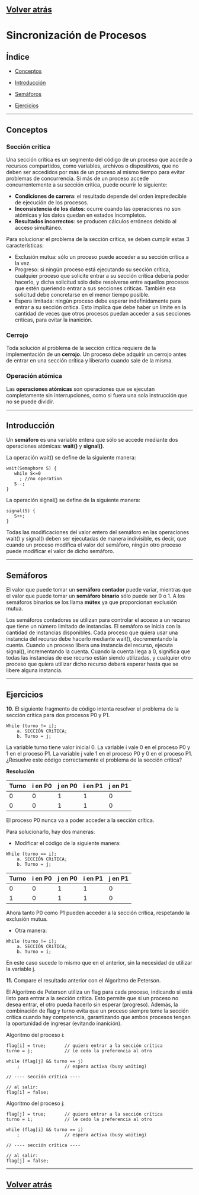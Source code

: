 ## [Volver atrás](readme.md)

# Sincronización de Procesos

## Índice

- [Conceptos](#conceptos)

- [Introducción](#introducción)

- [Semáforos](#semáforos)

- [Ejercicios](#ejercicios)

---

## Conceptos

### Sección crítica

Una sección crítica es un segmento del código de un proceso que accede a recursos compartidos, como variables, archivos o dispositivos, que no deben ser accedidos por más de un proceso al mismo tiempo para evitar problemas de concurrencia. Si más de un proceso accede concurrentemente a su sección crítica, puede ocurrir lo siguiente:

- **Condiciones de carrera**: el resultado depende del orden impredecible de ejecución de los procesos.
- **Inconsistencia de los datos**: ocurre cuando las operaciones no son atómicas y los datos quedan en estados incompletos.
- **Resultados incorrectos**: se producen cálculos erróneos debido al acceso simultáneo.

Para solucionar el problema de la sección crítica, se deben cumplir estas 3 características:

- Exclusión mutua: sólo un proceso puede acceder a su sección crítica a la vez.
- Progreso: si ningún proceso está ejecutando su sección crítica, cualquier proceso que solicite entrar a su sección crítica debería poder hacerlo, y dicha solicitud sólo debe resolverse entre aquellos procesos que estén queriendo entrar a sus secciones críticas. También esa solicitud debe concretarse en el menor tiempo posible.
- Espera limitada: ningún proceso debe esperar indefinidamente para entrar a su sección crítica. Esto implica que debe haber un límite en la cantidad de veces que otros procesos puedan acceder a sus secciones críticas, para evitar la inanición.

### Cerrojo

Toda solución al problema de la sección crítica requiere de la implementación de un **cerrojo**. Un proceso debe adquirir un cerrojo antes de entrar en una sección crítica y liberarlo cuando sale de la misma. 

### Operación atómica

Las **operaciones atómicas** son operaciones que se ejecutan completamente sin interrupciones, como si fuera una sola instrucción que no se puede dividir.

---

## Introducción

Un **semáforo** es una variable entera que sólo se accede mediante dos operaciones atómicas: **wait()** y **signal()**.

La operación wait() se define de la siguiente manera:
```
wait(Semaphore S) {
   while S<=0
     ; //no operation
   S--;
}
```
La operación signal() se define de la siguiente manera:
```
signal(S) {
   S++;
}
```
Todas las modificaciones del valor entero del semáforo en las operaciones wait() y signal() deben ser ejecutadas de manera indivisible, es decir, que cuando un proceso modifica el valor del semáforo, ningún otro proceso puede modificar el valor de dicho semáforo.

---

## Semáforos

El valor que puede tomar un **semáforo contador** puede variar, mientras que el valor que puede tomar un **semáforo binario** sólo puede ser 0 o 1. A los semáforos binarios se los llama **mútex** ya que proporcionan exclusión mutua.

Los semáforos contadores se utilizan para controlar el acceso a un recurso que tiene un número limitado de instancias. El semáforo se inicia con la cantidad de instancias disponibles. Cada proceso que quiera usar una instancia del recurso debe hacerlo mediante wait(), decrementando la cuenta. Cuando un proceso libera una instancia del recurso, ejecuta signal(), incrementando la cuenta. Cuando la cuenta llega a 0, significa que todas las instancias de ese recurso están siendo utilizadas, y cualquier otro proceso que quiera utilizar dicho recurso deberá esperar hasta que se libere alguna instancia.

---

## Ejercicios

**10.** El siguiente fragmento de código intenta resolver el problema de la sección crítica para dos procesos P0 y P1.
```
While (turno != i);
    a. SECCIÓN CRíTICA;
    b. Turno = j;
```
La variable turno tiene valor inicial 0. La variable i vale 0 en el proceso P0 y 1 en el proceso P1. 
La variable j vale 1 en el proceso P0 y 0 en el proceso P1. 
¿Resuelve este código correctamente el problema de la sección crítica?

**Resolución**

| Turno | i en P0 | j en P0 | i en P1 | j en P1 |
|:------|---------|---------|---------|---------|
| 0     | 0       | 1       | 1       | 0       | 
| 0     | 0       | 1       | 1       | 0       |

El proceso P0 nunca va a poder acceder a la sección crítica.

Para solucionarlo, hay dos maneras:
- Modificar el código de la siguiente manera:
```
While (turno == i);
    a. SECCIÓN CRíTICA;
    b. Turno = j;
```
| Turno | i en P0 | j en P0 | i en P1 | j en P1 |
|:------|---------|---------|---------|---------|
| 0     | 0       | 1       | 1       | 0       | 
| 1     | 0       | 1       | 1       | 0       |

Ahora tanto P0 como P1 pueden acceder a la sección crítica, respetando la exclusión mutua.

- Otra manera:
```
While (turno != i);
    a. SECCIÓN CRíTICA;
    b. Turno = i;
```

En este caso sucede lo mismo que en el anterior, sin la necesidad de utilizar la variable j.

**11.** Compare el resultado anterior con el Algoritmo de Peterson.

El Algoritmo de Peterson utiliza un flag para cada proceso, indicando si está listo para entrar a la sección crítica. Esto permite que si un proceso no desea entrar, el otro pueda hacerlo sin esperar (progreso). Además, la combinación de flag y turno evita que un proceso siempre tome la sección crítica cuando hay competencia, garantizando que ambos procesos tengan la oportunidad de ingresar (evitando inanición).

Algoritmo del proceso i:
```
flag[i] = true;       // quiero entrar a la sección crítica
turno = j;            // le cedo la preferencia al otro

while (flag[j] && turno == j)
    ;                 // espera activa (busy waiting)

// ---- sección crítica ----

// al salir:
flag[i] = false;
```
Algoritmo del proceso j:
```
flag[j] = true;       // quiero entrar a la sección crítica
turno = i;            // le cedo la preferencia al otro

while (flag[i] && turno == i)
    ;                 // espera activa (busy waiting)

// ---- sección crítica ----

// al salir:
flag[j] = false;
```

---

## [Volver atrás](readme.md)
